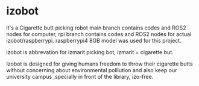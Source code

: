 # izobot
it's a Cigarette butt picking robot 
main branch contains codes and ROS2 nodes for computer, rpi branch contains codes and ROS2 nodes for actual izobot/raspberrypi. raspberrypi4 8GB model was used for this project.

izobot is abbrevation for izmarit picking bot, izmarit = cigarette but.

Izobot is designed for giving humans freedom to throw their cigarette butts without concerning about environmental polllution and also keep our university campus ,specially in front of the library, izo-free.
